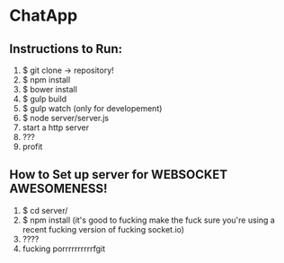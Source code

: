 # ChatApp
## Instructions to Run:
1. $ git clone -> repository!
2. $ npm install
3. $ bower install
4. $ gulp build
5. $ gulp watch (only for developement)
6. $ node server/server.js
7. start a http server
8. ???
9. profit
## How to Set up server for WEBSOCKET AWESOMENESS!
1. $ cd server/
2. $ npm install (it's good to fucking make the fuck sure you're using a recent fucking version of fucking socket.io)
3. ????
4. fucking porrrrrrrrrrfgit
